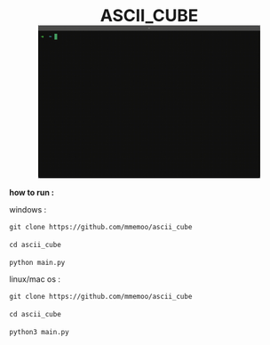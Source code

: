 <p align = center>
<b style="font-size: 30px;">ASCII_CUBE</b>
<a href="https://github.com/mmemoo/ascii_cube"><img width="400" alt="ASCII_CUBE demo" src="ascii_cube.gif" /></a><br />
</p>

**how to run :**


  windows :
  
  ```
  git clone https://github.com/mmemoo/ascii_cube

  cd ascii_cube

  python main.py
  ```


  linux/mac os :

  ```
  git clone https://github.com/mmemoo/ascii_cube

  cd ascii_cube

  python3 main.py
  ```
